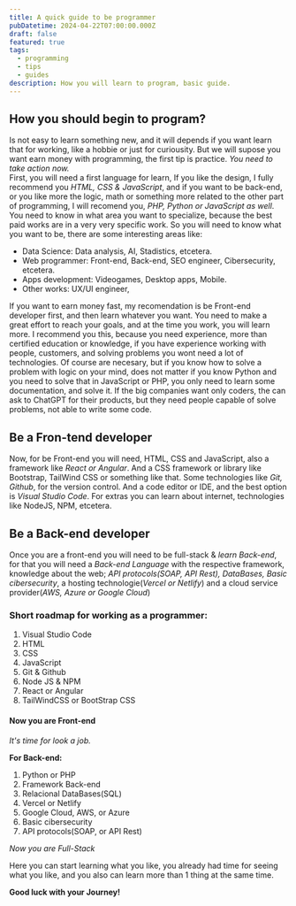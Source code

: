 ```yaml
---
title: A quick guide to be programmer
pubDatetime: 2024-04-22T07:00:00.000Z
draft: false
featured: true
tags:
  - programming
  - tips
  - guides
description: How you will learn to program, basic guide.
---
```


## How you should begin to program?

Is not easy to learn something new, and it will depends if you want learn that for working, like a hobbie or just for curiousity. But we will supose you want earn money with programming, the first tip is practice. _You need to take action now._\
First, you will need a first language for learn, If you like the design, I fully recommend you _HTML, CSS & JavaScript_, and if you want to be back-end, or you like more the logic, math or something more related to the other part of programming, I will recomend you, _PHP, Python or JavaScript as well_. You need to know in what area you want to specialize, because the best paid works are in a very very specific work. So you will need to know what you want to be, there are some interesting areas like:

- Data Science: Data analysis, AI, Stadistics, etcetera.
- Web programmer: Front-end, Back-end, SEO engineer, Cibersecurity, etcetera.
- Apps development: Videogames, Desktop apps, Mobile.
- Other works: UX/UI engineer,

If you want to earn money fast, my recomendation is be Front-end developer first, and then learn whatever you want. You need to make a great effort to reach your goals, and at the time you work, you will learn more. I recommend you this, because you need experience, more than certified education or knowledge, if you have experience working with people, customers, and solving problems you wont need a lot of technologies. Of course are necesary, but if you know how to solve a problem with logic on your mind, does not matter if you know Python and you need to solve that in JavaScript or PHP, you only need to learn some documentation, and solve it. If the big companies want only coders, the can ask to ChatGPT for their products, but they need people capable of solve problems, not able to write some code.

## Be a Fron-tend developer

Now, for be Front-end you will need, HTML, CSS and JavaScript, also a framework like _React or Angular_. And a CSS framework or library like Bootstrap, TailWind CSS or something like that. Some technologies like _Git, Github_, for the version control. And a code editor or IDE, and the best option is _Visual Studio Code_. For extras you can learn about internet, technologies like NodeJS, NPM, etcetera.

## Be a Back-end developer

Once you are a front-end you will need to be full-stack & _learn Back-end_, for that you will need a _Back-end Language_ with the respective framework, knowledge about the web; _API protocols(SOAP, API Rest), DataBases, Basic cibersecurity_, a hosting technologie(_Vercel or Netlify_) and a cloud service provider(_AWS, Azure or Google Cloud_)

### Short roadmap for working as a programmer:

1. Visual Studio Code
2. HTML
3. CSS
4. JavaScript
5. Git & Github
6. Node JS & NPM
7. React or Angular
8. TailWindCSS or BootStrap CSS

#### Now you are Front-end

_It's time for look a job._

**For Back-end:**

1. Python or PHP
2. Framework Back-end
3. Relacional DataBases(SQL)
4. Vercel or Netlify
5. Google Cloud, AWS, or Azure
6. Basic cibersecurity
7. API protocols(SOAP, or API Rest)

_Now you are Full-Stack_

Here you can start learning what you like, you already had time for seeing what you like, and you also can learn more than 1 thing at the same time.

**Good luck with your Journey!**
